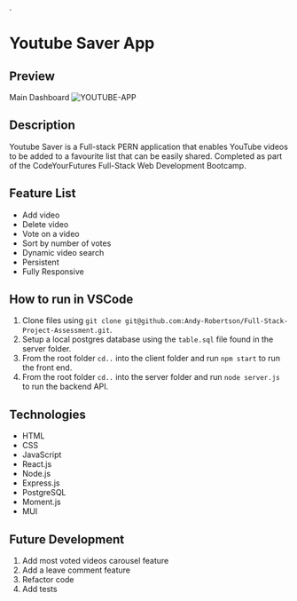 .
# Youtube Saver App

## Preview

Main Dashboard
![YOUTUBE-APP](https://i.ibb.co/QYmNrFM/video-Saver.png)
## Description

Youtube Saver is a Full-stack PERN application that enables YouTube videos to be added to a favourite list that can be easily shared. Completed as part of the CodeYourFutures Full-Stack Web Development Bootcamp.

## Feature List
- Add video
- Delete video
- Vote on a video
- Sort by number of votes
- Dynamic video search
- Persistent
- Fully Responsive

## How to run in VSCode

1. Clone files using `git clone git@github.com:Andy-Robertson/Full-Stack-Project-Assessment.git`.
2. Setup a local postgres database using the ```table.sql``` file found in the server folder.
3. From the root folder `cd..` into the client folder and run `npm start` to run the front end.
4. From the root folder `cd..` into the server folder and run `node server.js` to run the backend API.

## Technologies

- HTML
- CSS
- JavaScript
- React.js
- Node.js
- Express.js
- PostgreSQL
- Moment.js
- MUI

## Future Development

1. Add most voted videos carousel feature
2. Add a leave comment feature
2. Refactor code
3. Add tests
